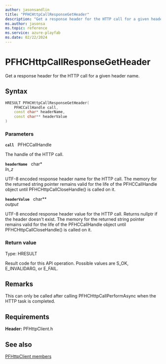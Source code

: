 ```yaml
---
author: jasonsandlin
title: "PFHCHttpCallResponseGetHeader"
description: "Get a response header for the HTTP call for a given header name."
ms.author: jasonsa
ms.topic: reference
ms.service: azure-playfab
ms.date: 02/22/2024
---
```


# PFHCHttpCallResponseGetHeader  

Get a response header for the HTTP call for a given header name.  

## Syntax  
  
```cpp
HRESULT PFHCHttpCallResponseGetHeader(  
    PFHCCallHandle call,  
    const char* headerName,  
    const char** headerValue  
)  
```  
  
### Parameters  
  
**`call`** &nbsp; PFHCCallHandle  
  
The handle of the HTTP call.  
  
**`headerName`** &nbsp; char*  
*_In_z_*  
  
UTF-8 encoded response header name for the HTTP call. The memory for the returned string pointer remains valid for the life of the PFHCCallHandle object until PFHCHttpCallCloseHandle() is called on it.  
  
**`headerValue`** &nbsp; char**  
*output*  
  
UTF-8 encoded response header value for the HTTP call. Returns nullptr if the header doesn't exist. The memory for the returned string pointer remains valid for the life of the PFHCCallHandle object until PFHCHttpCallCloseHandle() is called on it.  
  
  
### Return value
Type: HRESULT
  
Result code for this API operation. Possible values are S_OK, E_INVALIDARG, or E_FAIL.
  
## Remarks  
  
This can only be called after calling PFHCHttpCallPerformAsync when the HTTP task is completed.
  
## Requirements  
  
**Header:** PFHttpClient.h
  
## See also  
[PFHttpClient members](../pfhttpclient_members.md)  

  
  

